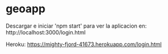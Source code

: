 # geoapp

Descargar e iniciar 'npm start' para ver la aplicacion en:
http://localhost:3000/login.html

Heroku:
https://mighty-fjord-41673.herokuapp.com/login.html
